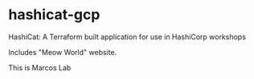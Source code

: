 # hashicat-gcp
HashiCat: A Terraform built application for use in HashiCorp workshops

Includes "Meow World" website.

This is Marcos Lab
